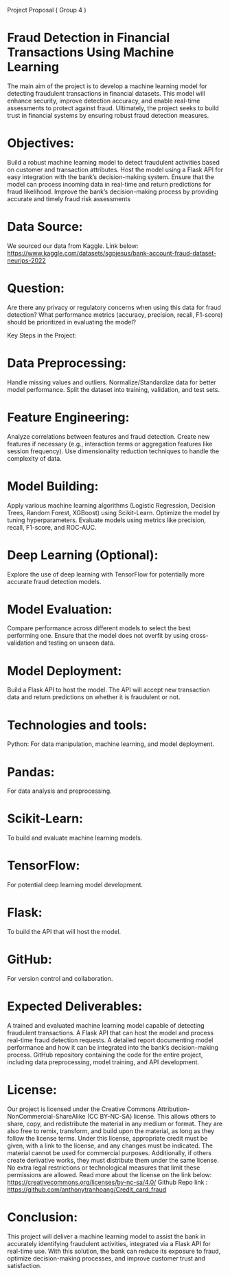 
Project Proposal ( Group 4 )

# Fraud Detection in Financial Transactions Using Machine Learning

The main aim of the project is to develop a machine learning model for detecting fraudulent transactions in financial datasets. This model will enhance security, improve detection accuracy, and enable real-time assessments to protect against fraud. Ultimately, the project seeks to build trust in financial systems by ensuring robust fraud detection measures.


# Objectives:

Build a robust machine learning model to detect fraudulent activities based on customer and transaction attributes.
Host the model using a Flask API for easy integration with the bank’s decision-making system.
Ensure that the model can process incoming data in real-time and return predictions for fraud likelihood.
Improve the bank’s decision-making process by providing accurate and timely fraud risk assessments

# Data Source:

We sourced our data from Kaggle. Link below:
https://www.kaggle.com/datasets/sgpjesus/bank-account-fraud-dataset-neurips-2022

# Question: 
Are there any privacy or regulatory concerns when using this data for fraud detection?
What performance metrics (accuracy, precision, recall, F1-score) should be prioritized in evaluating the model?


Key Steps in the Project:

# Data Preprocessing:
Handle missing values and outliers.
Normalize/Standardize data for better model performance.
Split the dataset into training, validation, and test sets.
# Feature Engineering:
Analyze correlations between features and fraud detection.
Create new features if necessary (e.g., interaction terms or aggregation features like session frequency).
Use dimensionality reduction techniques to handle the complexity of data.

# Model Building:
Apply various machine learning algorithms (Logistic Regression, Decision Trees, Random Forest, XGBoost) using Scikit-Learn.
Optimize the model by tuning hyperparameters.
Evaluate models using metrics like precision, recall, F1-score, and ROC-AUC.

# Deep Learning (Optional):
Explore the use of deep learning with TensorFlow for potentially more accurate fraud detection models.

# Model Evaluation:
Compare performance across different models to select the best performing one.
Ensure that the model does not overfit by using cross-validation and testing on unseen data.

# Model Deployment:
Build a Flask API to host the model.
The API will accept new transaction data and return predictions on whether it is fraudulent or not.

# Technologies and tools:
Python: For data manipulation, machine learning, and model deployment.

# Pandas:
 For data analysis and preprocessing.

# Scikit-Learn: 
To build and evaluate machine learning models.

# TensorFlow:
 For potential deep learning model development.

# Flask: 
To build the API that will host the model.

# GitHub: 
For version control and collaboration.

# Expected Deliverables:
A trained and evaluated machine learning model capable of detecting fraudulent transactions.
A Flask API that can host the model and process real-time fraud detection requests.
A detailed report documenting model performance and how it can be integrated into the bank’s decision-making process.
GitHub repository containing the code for the entire project, including data preprocessing, model training, and API development.

# License:
Our project is licensed under the Creative Commons Attribution-NonCommercial-ShareAlike (CC BY-NC-SA) license. This allows others to share, copy, and redistribute the material in any medium or format. They are also free to remix, transform, and build upon the material, as long as they follow the license terms.
Under this license, appropriate credit must be given, with a link to the license, and any changes must be indicated. The material cannot be used for commercial purposes. Additionally, if others create derivative works, they must distribute them under the same license. No extra legal restrictions or technological measures that limit these permissions are allowed.
Read more about the license on the link below:
https://creativecommons.org/licenses/by-nc-sa/4.0/
Github Repo link : 
https://github.com/anthonytranhoang/Credit_card_fraud

# Conclusion:
This project will deliver a machine learning model to assist the bank in accurately identifying fraudulent activities, integrated via a Flask API for real-time use. With this solution, the bank can reduce its exposure to fraud, optimize decision-making processes, and improve customer trust and satisfaction.










